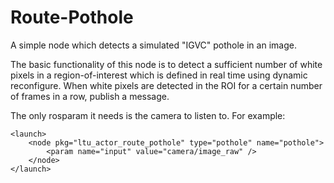# Route-Pothole

A simple node which detects a simulated "IGVC" pothole in an image.

The basic functionality of this node is to detect a sufficient number of white pixels in a region-of-interest which is defined in real time using dynamic reconfigure. When white pixels are detected in the ROI for a certain number of frames in a row, publish a message.

The only rosparam it needs is the camera to listen to. For example:

```
<launch>
    <node pkg="ltu_actor_route_pothole" type="pothole" name="pothole">
        <param name="input" value="camera/image_raw" />
    </node>
</launch>
```
